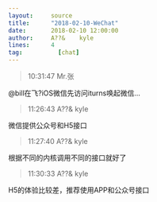 ```yaml
---
layout:     source 
title:      "2018-02-10-WeChat"
date:       2018-02-10 12:00:00
author:     A??&    kyle
lines:      4 
tag:		  [chat]
---
```

> 10:31:47  Mr.张  
   
@bill在飞?iOS微信先访问iturns唤起微信…  
   
> 11:26:43  A??&    kyle  
   
微信提供公众号和H5接口  
   
> 11:27:40  A??&    kyle  
   
根据不同的内核调用不同的接口就好了  
   
> 11:30:33  A??&    kyle  
   
H5的体验比较差，推荐使用APP和公众号接口  
   
